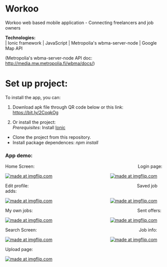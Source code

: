 # Workoo
Workoo web based mobile application - Connecting freelancers and job owners

**Technologies:**<br>
| Ionic framework | JavaScript | Metropolia's wbma-server-node | Google Map API <br>

(Metropolia's wbma-server-node API doc: http://media.mw.metropolia.fi/wbma/docs/)

# Set up project: 
To install the app, you can: <br>
1. Download apk file through QR code below or this link: https://bit.ly/2CoqkOg <br>
<a rel='nofollow' href='http://www.qrcode-generator.de
        ' border='0' style='cursor:default'></a><img src='https://chart.googleapis.com/chart?cht=qr&chl=https%3A%2F%2Fbit.ly%2F2CoqkOg&chs=180x180&choe=UTF-8&chld=L|2' alt=''>
        
2. Or install the project: <br>
*Prerequisites*: Install [Ionic](https://ionicframework.com/docs/installation/cli)
- Clone the project from this repository. 
- Install package dependences: *npm install*

### App demo:
Home Screen: 
&nbsp;&nbsp;&nbsp;&nbsp;&nbsp;&nbsp;&nbsp;&nbsp;&nbsp;&nbsp;&nbsp;&nbsp;&nbsp;&nbsp;&nbsp;&nbsp;&nbsp;&nbsp;&nbsp;&nbsp;&nbsp;&nbsp;&nbsp;&nbsp;&nbsp;&nbsp;&nbsp;&nbsp;&nbsp;&nbsp;&nbsp;&nbsp;&nbsp;&nbsp;&nbsp;&nbsp;&nbsp;&nbsp;&nbsp;&nbsp;&nbsp;&nbsp;&nbsp;&nbsp;&nbsp;&nbsp;&nbsp;&nbsp;&nbsp;&nbsp;&nbsp;&nbsp;&nbsp;&nbsp;&nbsp;&nbsp;&nbsp;&nbsp;&nbsp;&nbsp;&nbsp;&nbsp;&nbsp;&nbsp;&nbsp;&nbsp;&nbsp;&nbsp;&nbsp;&nbsp;&nbsp;&nbsp;&nbsp;&nbsp;&nbsp;&nbsp;&nbsp;&nbsp;&nbsp;&nbsp;&nbsp;&nbsp;
Login page: 

<a href="https://imgflip.com/gif/2w6ktq"><img src="https://i.imgflip.com/2w6ktq.gif" title="made at imgflip.com"/></a>
&nbsp;&nbsp;&nbsp;&nbsp;&nbsp;&nbsp;&nbsp;&nbsp;&nbsp;&nbsp;&nbsp;&nbsp;&nbsp;&nbsp;&nbsp;&nbsp;&nbsp;&nbsp;&nbsp;&nbsp;&nbsp;&nbsp;&nbsp;&nbsp;&nbsp;&nbsp;&nbsp;&nbsp;&nbsp;&nbsp;&nbsp;&nbsp;&nbsp;&nbsp;&nbsp;&nbsp;&nbsp;&nbsp;&nbsp;&nbsp;&nbsp;&nbsp;&nbsp;&nbsp;&nbsp;
<a href="https://imgflip.com/gif/2w6l56"><img src="https://i.imgflip.com/2w6l56.gif" title="made at imgflip.com"/></a>

Edit profile: 
&nbsp;&nbsp;&nbsp;&nbsp;&nbsp;&nbsp;&nbsp;&nbsp;&nbsp;&nbsp;&nbsp;&nbsp;&nbsp;&nbsp;&nbsp;&nbsp;&nbsp;&nbsp;&nbsp;&nbsp;&nbsp;&nbsp;&nbsp;&nbsp;&nbsp;&nbsp;&nbsp;&nbsp;&nbsp;&nbsp;&nbsp;&nbsp;&nbsp;&nbsp;&nbsp;&nbsp;&nbsp;&nbsp;&nbsp;&nbsp;&nbsp;&nbsp;&nbsp;&nbsp;&nbsp;&nbsp;&nbsp;&nbsp;&nbsp;&nbsp;&nbsp;&nbsp;&nbsp;&nbsp;&nbsp;&nbsp;&nbsp;&nbsp;&nbsp;&nbsp;&nbsp;&nbsp;&nbsp;&nbsp;&nbsp;&nbsp;&nbsp;&nbsp;&nbsp;&nbsp;&nbsp;&nbsp;&nbsp;&nbsp;&nbsp;&nbsp;&nbsp;&nbsp;&nbsp;&nbsp;&nbsp;&nbsp;&nbsp;&nbsp;&nbsp;&nbsp;
Saved job adds: 

<a href="https://imgflip.com/gif/2w6lig"><img src="https://i.imgflip.com/2w6lig.gif" title="made at imgflip.com"/></a>
&nbsp;&nbsp;&nbsp;&nbsp;&nbsp;&nbsp;&nbsp;&nbsp;&nbsp;&nbsp;&nbsp;&nbsp;&nbsp;&nbsp;&nbsp;&nbsp;&nbsp;&nbsp;&nbsp;&nbsp;&nbsp;&nbsp;&nbsp;&nbsp;&nbsp;&nbsp;&nbsp;&nbsp;&nbsp;&nbsp;&nbsp;&nbsp;&nbsp;&nbsp;&nbsp;&nbsp;&nbsp;&nbsp;&nbsp;&nbsp;&nbsp;&nbsp;&nbsp;&nbsp;&nbsp;
<a href="https://imgflip.com/gif/2w6lko"><img src="https://i.imgflip.com/2w6lko.gif" title="made at imgflip.com"/></a>

My own jobs: 
&nbsp;&nbsp;&nbsp;&nbsp;&nbsp;&nbsp;&nbsp;&nbsp;&nbsp;&nbsp;&nbsp;&nbsp;&nbsp;&nbsp;&nbsp;&nbsp;&nbsp;&nbsp;&nbsp;&nbsp;&nbsp;&nbsp;&nbsp;&nbsp;&nbsp;&nbsp;&nbsp;&nbsp;&nbsp;&nbsp;&nbsp;&nbsp;&nbsp;&nbsp;&nbsp;&nbsp;&nbsp;&nbsp;&nbsp;&nbsp;&nbsp;&nbsp;&nbsp;&nbsp;&nbsp;&nbsp;&nbsp;&nbsp;&nbsp;&nbsp;&nbsp;&nbsp;&nbsp;&nbsp;&nbsp;&nbsp;&nbsp;&nbsp;&nbsp;&nbsp;&nbsp;&nbsp;&nbsp;&nbsp;&nbsp;&nbsp;&nbsp;&nbsp;&nbsp;&nbsp;&nbsp;&nbsp;&nbsp;&nbsp;&nbsp;&nbsp;&nbsp;&nbsp;&nbsp;&nbsp;&nbsp;&nbsp;&nbsp;
Sent offers: 

<a href="https://imgflip.com/gif/2w71i3"><img src="https://i.imgflip.com/2w71i3.gif" title="made at imgflip.com"/></a>
&nbsp;&nbsp;&nbsp;&nbsp;&nbsp;&nbsp;&nbsp;&nbsp;&nbsp;&nbsp;&nbsp;&nbsp;&nbsp;&nbsp;&nbsp;&nbsp;&nbsp;&nbsp;&nbsp;&nbsp;&nbsp;&nbsp;&nbsp;&nbsp;&nbsp;&nbsp;&nbsp;&nbsp;&nbsp;&nbsp;&nbsp;&nbsp;&nbsp;&nbsp;&nbsp;&nbsp;&nbsp;&nbsp;&nbsp;&nbsp;&nbsp;&nbsp;&nbsp;&nbsp;&nbsp;
<a href="https://imgflip.com/gif/2w71on"><img src="https://i.imgflip.com/2w71on.gif" title="made at imgflip.com"/></a>

Search Screen: 
&nbsp;&nbsp;&nbsp;&nbsp;&nbsp;&nbsp;&nbsp;&nbsp;&nbsp;&nbsp;&nbsp;&nbsp;&nbsp;&nbsp;&nbsp;&nbsp;&nbsp;&nbsp;&nbsp;&nbsp;&nbsp;&nbsp;&nbsp;&nbsp;&nbsp;&nbsp;&nbsp;&nbsp;&nbsp;&nbsp;&nbsp;&nbsp;&nbsp;&nbsp;&nbsp;&nbsp;&nbsp;&nbsp;&nbsp;&nbsp;&nbsp;&nbsp;&nbsp;&nbsp;&nbsp;&nbsp;&nbsp;&nbsp;&nbsp;&nbsp;&nbsp;&nbsp;&nbsp;&nbsp;&nbsp;&nbsp;&nbsp;&nbsp;&nbsp;&nbsp;&nbsp;&nbsp;&nbsp;&nbsp;&nbsp;&nbsp;&nbsp;&nbsp;&nbsp;&nbsp;&nbsp;&nbsp;&nbsp;&nbsp;&nbsp;&nbsp;&nbsp;&nbsp;&nbsp;&nbsp;&nbsp;
Job info:

<a href="https://imgflip.com/gif/2w71am"><img src="https://i.imgflip.com/2w71am.gif" title="made at imgflip.com"/></a>
&nbsp;&nbsp;&nbsp;&nbsp;&nbsp;&nbsp;&nbsp;&nbsp;&nbsp;&nbsp;&nbsp;&nbsp;&nbsp;&nbsp;&nbsp;&nbsp;&nbsp;&nbsp;&nbsp;&nbsp;&nbsp;&nbsp;&nbsp;&nbsp;&nbsp;&nbsp;&nbsp;&nbsp;&nbsp;&nbsp;&nbsp;&nbsp;&nbsp;&nbsp;&nbsp;&nbsp;&nbsp;&nbsp;&nbsp;&nbsp;&nbsp;&nbsp;&nbsp;&nbsp;&nbsp;
<a href="https://imgflip.com/gif/2w6mdq"><img src="https://i.imgflip.com/2w6mdq.gif" title="made at imgflip.com"/></a>

Upload page:

<a href="https://imgflip.com/gif/2w6mj0"><img src="https://i.imgflip.com/2w6mj0.gif" title="made at imgflip.com"/></a>
